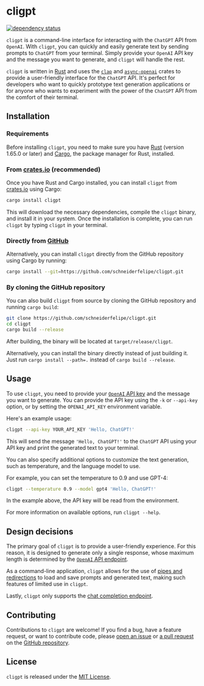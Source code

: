# cligpt

[![dependency status](https://deps.rs/repo/github/schneiderfelipe/cligpt/status.svg)](https://deps.rs/repo/github/schneiderfelipe/cligpt)

`cligpt` is a command-line interface for interacting
with the `ChatGPT` API from `OpenAI`.
With `cligpt`,
you can quickly and easily generate text by sending prompts to `ChatGPT`
from your terminal.
Simply provide your `OpenAI` API key and the message you want to generate,
and `cligpt` will handle the rest.

`cligpt` is written in [Rust](https://www.rust-lang.org/) and uses the
[`clap`](https://github.com/clap-rs/clap)
and
[`async-openai`](https://github.com/64bit/async-openai) crates
to provide a user-friendly interface for the `ChatGPT` API.
It's perfect for developers who want
to quickly prototype text generation applications
or for anyone who wants to experiment with the power of the `ChatGPT` API
from the comfort of their terminal.

## Installation

### Requirements

Before installing `cligpt`,
you need to make sure you have
[Rust](https://www.rust-lang.org/tools/install) (version 1.65.0 or later)
and [Cargo](https://doc.rust-lang.org/cargo/),
the package manager for Rust,
installed.

### From [crates.io](https://crates.io/crates/cligpt) (recommended)

Once you have Rust and Cargo installed,
you can install `cligpt` from [crates.io](https://crates.io/) using Cargo:

```bash
cargo install cligpt
```

This will download the necessary dependencies,
compile the `cligpt` binary,
and install it in your system.
Once the installation is complete,
you can run `cligpt` by typing `cligpt` in your terminal.

### Directly from [GitHub](https://github.com/schneiderfelipe/cligpt)

Alternatively,
you can install `cligpt` directly from the GitHub repository
using Cargo by running:

```bash
cargo install --git=https://github.com/schneiderfelipe/cligpt.git
```

### By cloning the GitHub repository

You can also build `cligpt` from source by cloning the GitHub repository
and running `cargo build`:

```bash
git clone https://github.com/schneiderfelipe/cligpt.git
cd cligpt
cargo build --release
```

After building,
the binary will be located at `target/release/cligpt`.

Alternatively,
you can install the binary directly instead of just building it.
Just run `cargo install --path=.` instead of `cargo build --release`.

## Usage

To use `cligpt`,
you need to provide your
[`OpenAI` API key](https://platform.openai.com/account/api-keys)
and the message you want to generate.
You can provide the API key using the `-k` or `--api-key` option,
or by setting the `OPENAI_API_KEY` environment variable.

Here's an example usage:

```bash
cligpt --api-key YOUR_API_KEY 'Hello, ChatGPT!'
```

This will send the message `'Hello, ChatGPT!'` to the `ChatGPT` API using
your API key and print the generated text to your terminal.

You can also specify additional options to customize the text generation,
such as temperature,
and the language model to use.

For example,
you can set the temperature to 0.9 and use GPT-4:

```bash
cligpt --temperature 0.9 --model gpt4 'Hello, ChatGPT!'
```

In the example above,
the API key will be read from the environment.

For more information on available options,
run `cligpt --help`.

## Design decisions

The primary goal of `cligpt` is to provide a user-friendly experience.
For this reason,
it is designed to generate only a single response,
whose maximum length is determined by the
[`OpenAI` API endpoint](https://platform.openai.com/docs/api-reference/chat/create#chat/create-max_tokens).

As a command-line application,
`cligpt` allows for the use of
[pipes and redirections](https://askubuntu.com/q/172982/361183)
to load and save prompts and generated text,
making such features of limited use in `cligpt`.

Lastly,
`cligpt` only supports the
[chat completion endpoint](https://platform.openai.com/docs/api-reference/chat/create#chat/create-model).

## Contributing

Contributions to `cligpt` are welcome!
If you find a bug,
have a feature request,
or want to contribute code,
please [open an issue](https://github.com/schneiderfelipe/cligpt/issues/new)
or [a pull request](https://github.com/schneiderfelipe/cligpt/pulls)
on the [GitHub repository](https://github.com/schneiderfelipe/cligpt).

## License

`cligpt` is released under the [MIT License](LICENSE).
